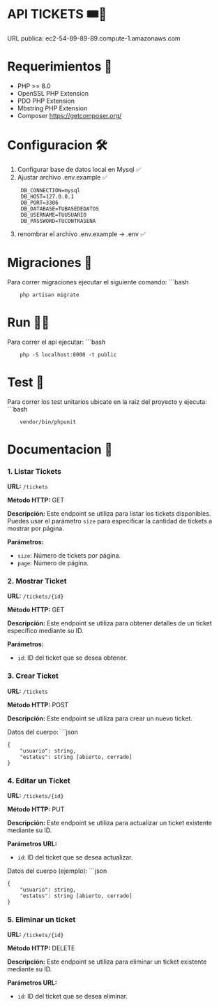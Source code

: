 # API TICKETS 🎟️🥳
URL publica: ec2-54-89-89-89.compute-1.amazonaws.com

# Requerimientos 🔌

* PHP >= 8.0
* OpenSSL PHP Extension
* PDO PHP Extension
* Mbstring PHP Extension
* Composer https://getcomposer.org/

# Configuracion 🛠️

1. Configurar base de datos local en Mysql ✅
2. Ajustar archivo .env.example ✅
   ```
    DB_CONNECTION=mysql
    DB_HOST=127.0.0.1
    DB_PORT=3306
    DB_DATABASE=TUBASEDEDATOS
    DB_USERNAME=TUUSUARIO
    DB_PASSWORD=TUCONTRASENA
3. renombrar el archivo .env.example -> .env ✅

# Migraciones 💾
Para correr migraciones ejecutar el siguiente comando:
    ```bash
    
        php artisan migrate

# Run 🏃‍♂️
Para correr el api ejecutar:
    ```bash
    
        php -S localhost:8000 -t public

# Test 👀
Para correr los test unitarios ubicate en la raiz del proyecto y ejecuta:
    ```bash
    
        vendor/bin/phpunit

# Documentacion 📝

### 1. Listar Tickets

**URL:** `/tickets`

**Método HTTP:** GET

**Descripción:** Este endpoint se utiliza para listar los tickets disponibles. Puedes usar el parámetro `size` para especificar la cantidad de tickets a mostrar por página.

**Parámetros:**

- `size`: Número de tickets por página.
- `page`: Número de página.

### 2. Mostrar Ticket
**URL:** `/tickets/{id}` 

**Método HTTP:** GET

**Descripción:** Este endpoint se utiliza para obtener detalles de un ticket específico mediante su ID.

**Parámetros:**

- `id`: ID del ticket que se desea obtener.

### 3. Crear Ticket

**URL:** `/tickets`

**Método HTTP:** POST

**Descripción:**  Este endpoint se utiliza para crear un nuevo ticket.

Datos del cuerpo:
    ```json
    
    {
        "usuario": string,
        "estatus": string [abierto, cerrado]
    }

### 4. Editar un Ticket

**URL:** `/tickets/{id}`

**Método HTTP:** PUT

**Descripción:** Este endpoint se utiliza para actualizar un ticket existente mediante su ID.

**Parámetros URL:**

- `id`: ID del ticket que se desea actualizar.

Datos del cuerpo (ejemplo):
    ```json
    
    {
        "usuario": string,
        "estatus": string [abierto, cerrado]
    }

### 5. Eliminar un ticket

**URL:** `/tickets/{id}`

**Método HTTP:** DELETE

**Descripción:** Este endpoint se utiliza para eliminar un ticket existente mediante su ID.

**Parámetros URL:**

- `id`: ID del ticket que se desea eliminar.
